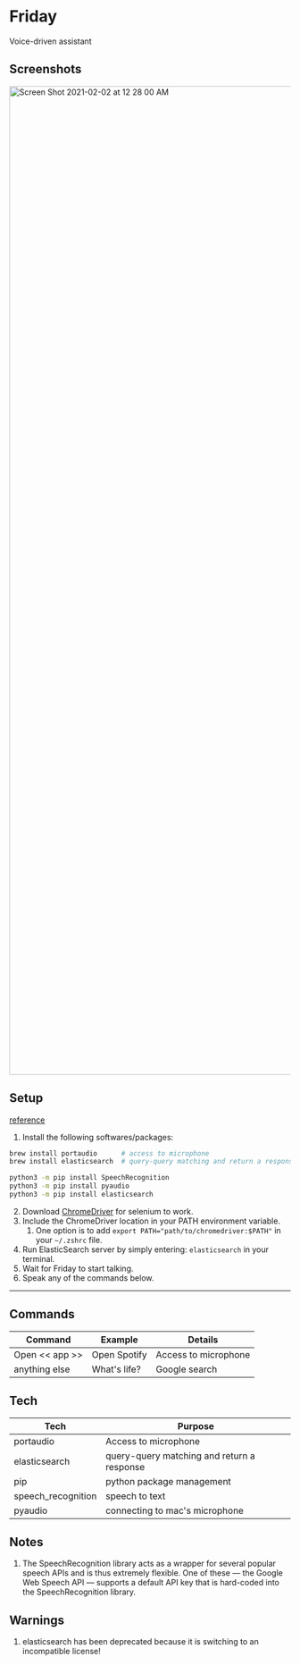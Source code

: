 # Friday

Voice-driven assistant

## Screenshots

<img width="1770" alt="Screen Shot 2021-02-02 at 12 28 00 AM" src="https://user-images.githubusercontent.com/12901566/106572754-b0baf000-64ed-11eb-862b-41638a6024c3.png">

## Setup

[reference](https://towardsdatascience.com/building-a-simple-voice-assistant-for-your-mac-in-python-62247543b626)

1. Install the following softwares/packages:

```zsh
brew install portaudio      # access to microphone
brew install elasticsearch  # query-query matching and return a response

python3 -m pip install SpeechRecognition
python3 -m pip install pyaudio
python3 -m pip install elasticsearch

```

2. Download [ChromeDriver](https://chromedriver.chromium.org/downloads) for selenium to work.
3. Include the ChromeDriver location in your PATH environment variable.
    1. One option is to add `export PATH="path/to/chromedriver:$PATH"` in your `~/.zshrc` file.
4. Run ElasticSearch server by simply entering: `elasticsearch` in your terminal.
5. Wait for Friday to start talking.
6. Speak any of the commands below.

---

## Commands

| Command               | Example      | Details                                  |
| --------------------- | ------------ | ---------------------------------------- |
| Open << app >>          | Open Spotify | Access to microphone                     |
| anything else         | What's life? | Google search                            |

## Tech

| Tech               | Purpose                                    |
| ------------------ | ------------------------------------------ |
| portaudio          | Access to microphone                        |
| elasticsearch      | query-query matching and return a response |
| pip                | python package management                  |
| speech_recognition | speech to text                             |
| pyaudio            | connecting to mac's microphone             |

## Notes

1. The SpeechRecognition library acts as a wrapper for several popular speech APIs and is thus extremely flexible. One
   of these — the Google Web Speech API — supports a default API key that is hard-coded into the SpeechRecognition
   library.
   
## Warnings

1. elasticsearch has been deprecated because it is switching to an incompatible license!
